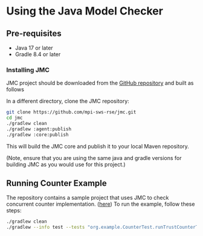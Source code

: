 # Using the Java Model Checker

## Pre-requisites

- Java 17 or later
- Gradle 8.4 or later

### Installing JMC

JMC project should be downloaded from the [GitHub repository](https://github.com/mpi-sws-rse/jmc) and built as follows

In a different directory, clone the JMC repository:

```bash
git clone https://github.com/mpi-sws-rse/jmc.git
cd jmc
./gradlew clean
./gradlew :agent:publish
./gradlew :core:publish
```

This will build the JMC core and publish it to your local Maven repository.

(Note, ensure that you are using the same java and gradle versions for building JMC as you would use for this project.)

## Running Counter Example

The repository contains a sample project that uses JMC to check concurrent counter implementation. ([here](app/src/test/java/org/example/CounterTest.java))
To run the example, follow these steps:

```bash
./gradlew clean
./gradlew --info test --tests "org.example.CounterTest.runTrustCounterTest"
```
